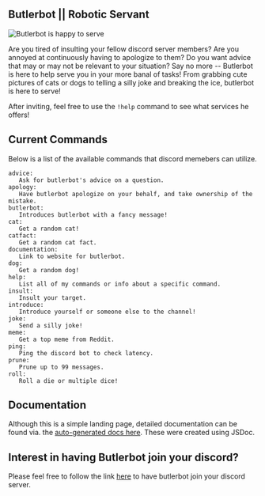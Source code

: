 ## Butlerbot || Robotic Servant

![Butlerbot is happy to serve](https://www.colonialdomestics.com/wp-content/uploads/2020/02/butler-hiring.jpg)

Are you tired of insulting your fellow discord server members? Are you annoyed at continuously having to apologize to them? Do you want advice that may or may not be relevant to your situation? Say no more -- Butlerbot is here to help serve you in your more banal of tasks! From grabbing cute pictures of cats or dogs to telling a silly joke and breaking the ice, butlerbot is here to serve!

After inviting, feel free to use the `!help` command to see what services he offers!

## Current Commands

Below is a list of the available commands that discord memebers can utilize.
```
advice:
   Ask for butlerbot's advice on a question.
apology:
   Have butlerbot apologize on your behalf, and take ownership of the mistake.
butlerbot:
   Introduces butlerbot with a fancy message!
cat:
   Get a random cat!
catfact:
   Get a random cat fact.
documentation:
   Link to website for butlerbot.
dog:
   Get a random dog!
help:
   List all of my commands or info about a specific command.
insult:
   Insult your target.
introduce:
   Introduce yourself or someone else to the channel!
joke:
   Send a silly joke!
meme:
   Get a top meme from Reddit.
ping:
   Ping the discord bot to check latency.
prune:
   Prune up to 99 messages.
roll:
   Roll a die or multiple dice!
```

## Documentation

Although this is a simple landing page, detailed documentation can be found via. the [auto-generated docs here](./documentation/index.html). These were created using JSDoc.

## Interest in having Butlerbot join your discord?

Please feel free to follow the link [here](https://discord.com/api/oauth2/authorize?client_id=740165717688582256&permissions=8&scope=bot) to have butlerbot join your discord server.
